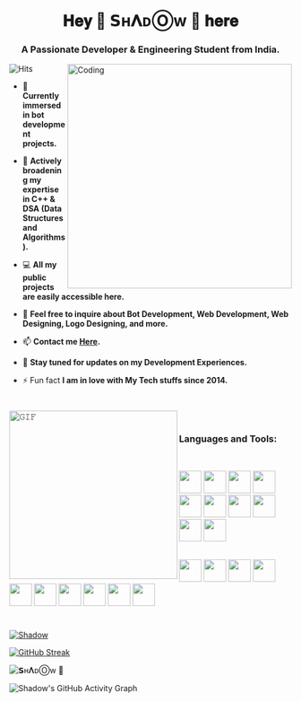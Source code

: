<h1 align="center">𝐇𝐞𝐲 👋 </>𝗦ʜ𝚲ᴅⓄw 🥷 𝐡𝐞𝐫𝐞</h1> 
<h3 align="center">A Passionate Developer & Engineering Student from India.</h3>
<img align="right" alt="Coding" width="400" src="https://github.com/SarfiraCoder/SarfiraCoder/blob/main/ShadowDS.gif">


![Hits](https://hits.seeyoufarm.com/api/count/incr/badge.svg?url=https%3A%2F%2Fgithub.com%2Fpirate303&count_bg=%23DDDDDD&title_bg=%23000000&icon=apachecassandra.svg&icon_color=%23E7E7E7&title=Shadow%20Hits&edge_flat=false)

- 🔭 **Currently immersed in bot development projects.**

- 🌱 **Actively broadening my expertise in C++ & DSA (Data Structures and Algorithms).**

- 💻 **All my public projects are easily accessible here.**

- 💬 **Feel free to inquire about Bot Development, Web Development, Web Designing, Logo Designing, and more.**

- 📫 **Contact me [Here](www.linkedin.com/in/SarfiraCoder).**

- 📄 **Stay tuned for updates on my Development Experiences.**

- ⚡ Fun fact **I am in love with My Tech stuffs since 2014.**

#
  
</p>
<img align="left" height="300px" width="300px" alt="𝙶𝙸𝙵" src="https://github.com/SarfiraCoder/SarfiraCoder/blob/main/Shadow.webp"/>
<br/>

<h3 align="left">Languages and Tools:</h3>

<br/>


<code><img height="40" width="40" src="https://www.naveedashfaq.me/img/python.png"/></code>
<code><img height="40" width="40" src="https://www.naveedashfaq.me/img/html.png"/></code>
<code><img height="40" width="40" src="https://www.naveedashfaq.me/img/java.png"/></code>
<code><img height="40" width="40" src="https://www.naveedashfaq.me/img/c.png"/></code>
<code><img height="40" width="40" src="https://www.naveedashfaq.me/img/c++.png"/></code>
<code><img height="40" width="40" src="https://www.naveedashfaq.me/img/linux.png"/></code>
<code><img height="40" width="40" src="https://www.naveedashfaq.me/img/git.png"/></code>
<code><img height="40" width="40" src="https://upload.wikimedia.org/wikipedia/commons/thumb/a/ae/Github-desktop-logo-symbol.svg/1200px-Github-desktop-logo-symbol.svg.png"/></code>
<code><img height="40" width="40" src="https://ratfactor.com/misc/mingw64/mingw-w64.svg"/></code>
<code><img height="40" width="40" src="https://www.naveedashfaq.me/img/unity.png"/></code>

##

<code><img height="40" width="40" src="https://i.pinimg.com/originals/5c/98/5e/5c985e0b67da1a2f01c07a30996f128f.png"/></code>
<code><img height="40" width="40" src="https://upload.wikimedia.org/wikipedia/commons/5/50/Adobe_Illustrator_icon.png"/></code>
<code><img height="40" width="40" src="https://upload.wikimedia.org/wikipedia/commons/1/1c/Adobe_Express_logo_RGB_1024px.png"/></code>
<code><img height="40" width="40" src="https://freelogopng.com/images/all_img/1656733637logo-canva-png.png"/></code>
<code><img height="40" width="40" src="https://cdn.icon-icons.com/icons2/3053/PNG/512/photoscape_x_macos_bigsur_icon_189834.png"/></code>
<code><img height="40" width="40" src="https://brandslogos.com/wp-content/uploads/images/large/arduino-logo-1.png"/></code>
<code><img height="40" width="40" src="https://i.pinimg.com/originals/6f/73/32/6f73329230883dde8838c8f67479413f.png"/></code>
<code><img height="40" width="40" src="https://upload.wikimedia.org/wikipedia/commons/thumb/8/88/Garuda-blue-sgs.svg/1200px-Garuda-blue-sgs.svg.png"/></code>
<code><img height="40" width="40" src="https://images.rawpixel.com/image_png_social_square/czNmcy1wcml2YXRlL3Jhd3BpeGVsX2ltYWdlcy93ZWJzaXRlX2NvbnRlbnQvbHIvdjk4Mi1kMi0yMy5wbmc.png"/></code>
<code><img height="40" width="40" src="https://w7.pngwing.com/pngs/625/558/png-transparent-bing-bing-logo-logo-search-engine-brand-logo-linux-logo-3d-icon-thumbnail.png"/></code>

#
<p align="left"> <a href="https://github.com/ryo-ma/github-profile-trophy"><img src="https://github-profile-trophy.vercel.app/?username=SarfiraCoder" alt="Shadow" /></a> </p>

<p align="left"> <a href="https://github.com/sarfiracoder"><img src="https://github-readme-streak-stats.herokuapp.com?user=SarfiraCoder&theme=dark&date_format=M%20j%5B%2C%20Y%5D&card_width=445&ring=0EE139&fire=0EE139&currStreakLabel=FFFFFF&sideNums=0EE139" alt="GitHub Streak" /></a> </p> 

![𝗦ʜ𝚲ᴅⓄw 🥷](https://github-readme-stats.vercel.app/api/?username=SarfiraCoder\&show_icons=true\&title_color=0EE139\&icon_color=0EE139\&text_color=9f9f9f\&bg_color=151515)

![Shadow's GitHub Activity Graph](https://ghactivity.mrayush.me/graph?username=SarfiraCoder&bg_color=151515&color=42d762&line=0ee139&point=ffffff&area=true&hide_border=true)
